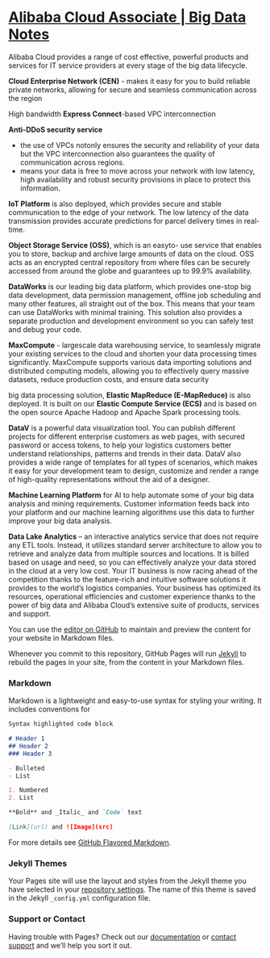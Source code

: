 # [Alibaba Cloud Associate | Big Data Notes](https://atulkamble.github.io/AlibabaCloudAssociateBigData/)

Alibaba Cloud provides a range of cost effective, powerful products and services for IT service providers at every stage of the big data lifecycle.

**Cloud Enterprise Network (CEN)** - makes it easy for you to build reliable private networks, allowing for secure and seamless communication across the region

High bandwidth **Express Connect**-based VPC interconnection

**Anti-DDoS security service** 
- the use of VPCs notonly ensures the security and reliability of your data but the VPC interconnection also guarantees the quality of communication across regions. 
- means your data is free to move across your network with low latency, high availability and robust security provisions in place to protect this information.

**IoT Platform** is also deployed, which provides secure and stable communication to the edge of your network. The low latency of the data transmission provides accurate predictions for parcel delivery times in real-time.

**Object Storage Service (OSS)**, which is an easyto- use service that enables you to store, backup and archive large amounts of data on the cloud. OSS acts as an encrypted central repository from where files can be securely accessed from around the globe and guarantees up to 99.9% availability.

**DataWorks** is our leading big data platform, which provides one-stop big data development, data permission management, offline job scheduling and many other features, all straight out of the box. This means that your team can use DataWorks with minimal training. This solution also provides a separate production and
development environment so you can safely test and debug your code.

**MaxCompute** - largescale data warehousing service, to seamlessly migrate your existing services to the cloud and shorten your data processing times significantly. MaxCompute supports various data importing solutions and distributed computing models, allowing you to effectively query massive datasets, reduce production costs, and ensure data security

big data processing solution, **Elastic MapReduce (E-MapReduce)** is also deployed. It is built on our **Elastic Compute Service (ECS)** and is based on the open source Apache Hadoop and Apache Spark processing tools.

**DataV** is a powerful data visualization tool. You can publish different projects for different enterprise customers as web pages, with secured password or access tokens, to help your logistics customers better understand relationships, patterns and trends in their data. DataV also provides a wide range of templates for all types of scenarios, which makes it easy for your development team to design, customize and render a range of high-quality representations without the aid of a designer.

**Machine Learning Platform** for AI to help automate some of your big data analysis and mining requirements. Customer information feeds back into your platform and our machine learning algorithms use this data to further improve your big data analysis.

**Data Lake Analytics** – an interactive analytics service that does not require any ETL tools. Instead, it utilizes standard server architecture to allow you to retrieve and analyze data from multiple sources and locations. It is billed based on usage and need, so you can effectively analyze your data stored in the cloud at a very low cost. Your IT business is now racing ahead of the competition thanks to the feature-rich and intuitive software solutions it provides to the world’s logistics companies. Your business has optimized its resources, operational efficiencies and customer experience thanks to the power of big data and Alibaba Cloud’s extensive suite of products, services and support.

You can use the [editor on GitHub](https://github.com/atulkamble/AlibabaCloudAssociateBigData/edit/master/README.md) to maintain and preview the content for your website in Markdown files.

Whenever you commit to this repository, GitHub Pages will run [Jekyll](https://jekyllrb.com/) to rebuild the pages in your site, from the content in your Markdown files.

### Markdown

Markdown is a lightweight and easy-to-use syntax for styling your writing. It includes conventions for

```markdown
Syntax highlighted code block

# Header 1
## Header 2
### Header 3

- Bulleted
- List

1. Numbered
2. List

**Bold** and _Italic_ and `Code` text

[Link](url) and ![Image](src)
```

For more details see [GitHub Flavored Markdown](https://guides.github.com/features/mastering-markdown/).

### Jekyll Themes

Your Pages site will use the layout and styles from the Jekyll theme you have selected in your [repository settings](https://github.com/atulkamble/AlibabaCloudAssociateBigData/settings). The name of this theme is saved in the Jekyll `_config.yml` configuration file.

### Support or Contact

Having trouble with Pages? Check out our [documentation](https://docs.github.com/categories/github-pages-basics/) or [contact support](https://github.com/contact) and we’ll help you sort it out.
